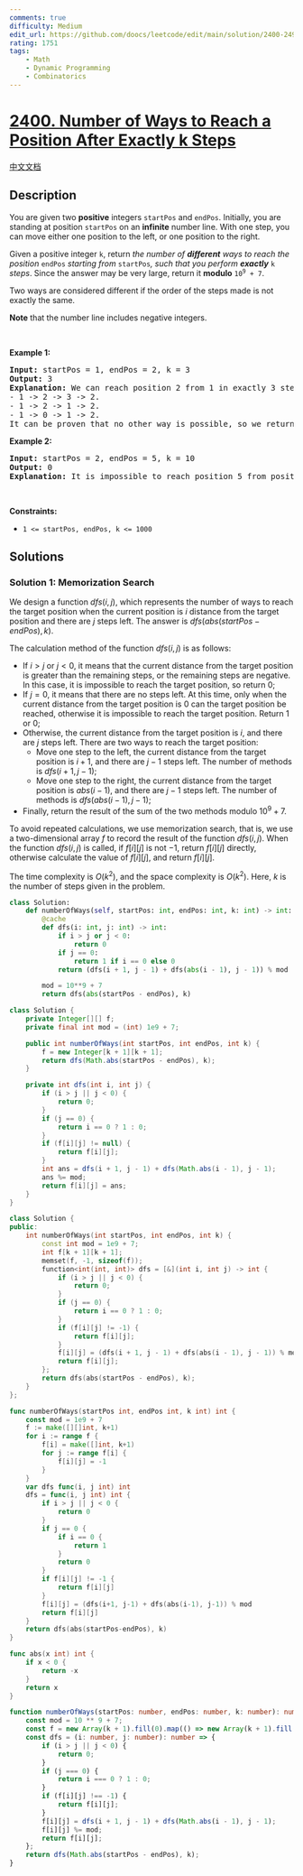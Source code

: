 ```yaml
---
comments: true
difficulty: Medium
edit_url: https://github.com/doocs/leetcode/edit/main/solution/2400-2499/2400.Number%20of%20Ways%20to%20Reach%20a%20Position%20After%20Exactly%20k%20Steps/README_EN.md
rating: 1751
tags:
    - Math
    - Dynamic Programming
    - Combinatorics
---
```


# [2400. Number of Ways to Reach a Position After Exactly k Steps](https://leetcode.com/problems/number-of-ways-to-reach-a-position-after-exactly-k-steps)

[中文文档](/solution/2400-2499/2400.Number%20of%20Ways%20to%20Reach%20a%20Position%20After%20Exactly%20k%20Steps/README.md)

## Description

<p>You are given two <strong>positive</strong> integers <code>startPos</code> and <code>endPos</code>. Initially, you are standing at position <code>startPos</code> on an <strong>infinite</strong> number line. With one step, you can move either one position to the left, or one position to the right.</p>

<p>Given a positive integer <code>k</code>, return <em>the number of <strong>different</strong> ways to reach the position </em><code>endPos</code><em> starting from </em><code>startPos</code><em>, such that you perform <strong>exactly</strong> </em><code>k</code><em> steps</em>. Since the answer may be very large, return it <strong>modulo</strong> <code>10<sup>9</sup> + 7</code>.</p>

<p>Two ways are considered different if the order of the steps made is not exactly the same.</p>

<p><strong>Note</strong> that the number line includes negative integers.</p>

<p>&nbsp;</p>
<p><strong class="example">Example 1:</strong></p>

<pre>
<strong>Input:</strong> startPos = 1, endPos = 2, k = 3
<strong>Output:</strong> 3
<strong>Explanation:</strong> We can reach position 2 from 1 in exactly 3 steps in three ways:
- 1 -&gt; 2 -&gt; 3 -&gt; 2.
- 1 -&gt; 2 -&gt; 1 -&gt; 2.
- 1 -&gt; 0 -&gt; 1 -&gt; 2.
It can be proven that no other way is possible, so we return 3.</pre>

<p><strong class="example">Example 2:</strong></p>

<pre>
<strong>Input:</strong> startPos = 2, endPos = 5, k = 10
<strong>Output:</strong> 0
<strong>Explanation:</strong> It is impossible to reach position 5 from position 2 in exactly 10 steps.
</pre>

<p>&nbsp;</p>
<p><strong>Constraints:</strong></p>

<ul>
	<li><code>1 &lt;= startPos, endPos, k &lt;= 1000</code></li>
</ul>

## Solutions

### Solution 1: Memorization Search

We design a function $dfs(i, j)$, which represents the number of ways to reach the target position when the current position is $i$ distance from the target position and there are $j$ steps left. The answer is $dfs(abs(startPos - endPos), k)$.

The calculation method of the function $dfs(i, j)$ is as follows:

-   If $i \gt j$ or $j \lt 0$, it means that the current distance from the target position is greater than the remaining steps, or the remaining steps are negative. In this case, it is impossible to reach the target position, so return $0$;
-   If $j = 0$, it means that there are no steps left. At this time, only when the current distance from the target position is $0$ can the target position be reached, otherwise it is impossible to reach the target position. Return $1$ or $0$;
-   Otherwise, the current distance from the target position is $i$, and there are $j$ steps left. There are two ways to reach the target position:
    -   Move one step to the left, the current distance from the target position is $i + 1$, and there are $j - 1$ steps left. The number of methods is $dfs(i + 1, j - 1)$;
    -   Move one step to the right, the current distance from the target position is $abs(i - 1)$, and there are $j - 1$ steps left. The number of methods is $dfs(abs(i - 1), j - 1)$;
-   Finally, return the result of the sum of the two methods modulo $10^9 + 7$.

To avoid repeated calculations, we use memorization search, that is, we use a two-dimensional array $f$ to record the result of the function $dfs(i, j)$. When the function $dfs(i, j)$ is called, if $f[i][j]$ is not $-1$, return $f[i][j]$ directly, otherwise calculate the value of $f[i][j]$, and return $f[i][j]$.

The time complexity is $O(k^2)$, and the space complexity is $O(k^2)$. Here, $k$ is the number of steps given in the problem.

<!-- tabs:start -->

```python
class Solution:
    def numberOfWays(self, startPos: int, endPos: int, k: int) -> int:
        @cache
        def dfs(i: int, j: int) -> int:
            if i > j or j < 0:
                return 0
            if j == 0:
                return 1 if i == 0 else 0
            return (dfs(i + 1, j - 1) + dfs(abs(i - 1), j - 1)) % mod

        mod = 10**9 + 7
        return dfs(abs(startPos - endPos), k)
```

```java
class Solution {
    private Integer[][] f;
    private final int mod = (int) 1e9 + 7;

    public int numberOfWays(int startPos, int endPos, int k) {
        f = new Integer[k + 1][k + 1];
        return dfs(Math.abs(startPos - endPos), k);
    }

    private int dfs(int i, int j) {
        if (i > j || j < 0) {
            return 0;
        }
        if (j == 0) {
            return i == 0 ? 1 : 0;
        }
        if (f[i][j] != null) {
            return f[i][j];
        }
        int ans = dfs(i + 1, j - 1) + dfs(Math.abs(i - 1), j - 1);
        ans %= mod;
        return f[i][j] = ans;
    }
}
```

```cpp
class Solution {
public:
    int numberOfWays(int startPos, int endPos, int k) {
        const int mod = 1e9 + 7;
        int f[k + 1][k + 1];
        memset(f, -1, sizeof(f));
        function<int(int, int)> dfs = [&](int i, int j) -> int {
            if (i > j || j < 0) {
                return 0;
            }
            if (j == 0) {
                return i == 0 ? 1 : 0;
            }
            if (f[i][j] != -1) {
                return f[i][j];
            }
            f[i][j] = (dfs(i + 1, j - 1) + dfs(abs(i - 1), j - 1)) % mod;
            return f[i][j];
        };
        return dfs(abs(startPos - endPos), k);
    }
};
```

```go
func numberOfWays(startPos int, endPos int, k int) int {
	const mod = 1e9 + 7
	f := make([][]int, k+1)
	for i := range f {
		f[i] = make([]int, k+1)
		for j := range f[i] {
			f[i][j] = -1
		}
	}
	var dfs func(i, j int) int
	dfs = func(i, j int) int {
		if i > j || j < 0 {
			return 0
		}
		if j == 0 {
			if i == 0 {
				return 1
			}
			return 0
		}
		if f[i][j] != -1 {
			return f[i][j]
		}
		f[i][j] = (dfs(i+1, j-1) + dfs(abs(i-1), j-1)) % mod
		return f[i][j]
	}
	return dfs(abs(startPos-endPos), k)
}

func abs(x int) int {
	if x < 0 {
		return -x
	}
	return x
}
```

```ts
function numberOfWays(startPos: number, endPos: number, k: number): number {
    const mod = 10 ** 9 + 7;
    const f = new Array(k + 1).fill(0).map(() => new Array(k + 1).fill(-1));
    const dfs = (i: number, j: number): number => {
        if (i > j || j < 0) {
            return 0;
        }
        if (j === 0) {
            return i === 0 ? 1 : 0;
        }
        if (f[i][j] !== -1) {
            return f[i][j];
        }
        f[i][j] = dfs(i + 1, j - 1) + dfs(Math.abs(i - 1), j - 1);
        f[i][j] %= mod;
        return f[i][j];
    };
    return dfs(Math.abs(startPos - endPos), k);
}
```

<!-- tabs:end -->

<!-- end -->
